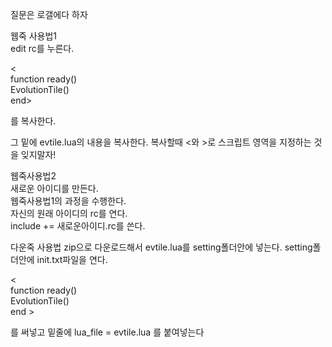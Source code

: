 질문은 로갤에다 하자 

웹죽 사용법1<br>
edit rc를 누른다.

< <br>
function ready() <br>
EvolutionTile()  <br>
end>

를 복사한다.

그 밑에 
evtile.lua의 내용을 복사한다.
복사할때 <와 >로 스크립트 영역을 지정하는 것을 잊지말자!<br>

웹죽사용법2<br>
새로운 아이디를 만든다.<br>
웹죽사용법1의 과정을 수행한다.<br>
자신의 원래 아이디의 rc를 연다.<br>
include += 새로운아이디.rc를 쓴다.<br>

다운죽 사용법
zip으로 다운로드해서 evtile.lua를 setting폴더안에 넣는다.
setting폴더안에 init.txt파일을 연다. <br>

< <br>
function ready() <br>
EvolutionTile() <br>
end >

를 써넣고
밑줄에 lua_file = evtile.lua 를 붙여넣는다
